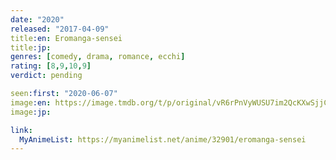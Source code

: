 ```yaml
---
date: "2020"
released: "2017-04-09"
title:en: Eromanga-sensei
title:jp:
genres: [comedy, drama, romance, ecchi]
rating: [8,9,10,9]
verdict: pending

seen:first: "2020-06-07"
image:en: https://image.tmdb.org/t/p/original/vR6rPnVyWUSU7im2QcKXwSjjCXM.jpg
image:jp:

link:
  MyAnimeList: https://myanimelist.net/anime/32901/eromanga-sensei
---
```

